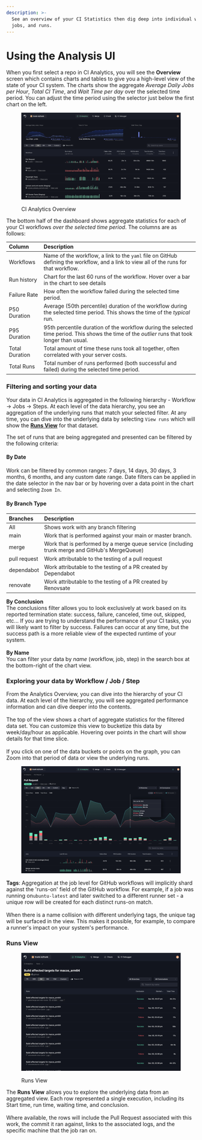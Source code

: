 ```yaml
---
description: >-
  See an overview of your CI Statistics then dig deep into individual workflows,
  jobs, and runs.
---
```


# Using the Analysis UI

When you first select a repo in CI Analytics, you will see the **Overview** screen which contains charts and tables to give you a high-level view of the state of your CI system. The charts show the aggregate _Average Daily Jobs per Hour_, _Total CI Time_, and _Wait Time per day_ over the selected time period. You can adjust the time period using the selector just below the first chart on the left.

<figure><img src="./ci-analytics-dashboard.png" alt="screenshot of the CI Analytics Overview"><figcaption><p>CI Analytics Overview</p></figcaption></figure>

The bottom half of the dashboard shows aggregate statistics for each of your CI workflows _over the selected time period_. The columns are as follows:

| Column         | Description                                                                                                                                      |
| :------------- | :----------------------------------------------------------------------------------------------------------------------------------------------- |
| Workflows      | Name of the workflow, a link to the `yaml` file on GitHub defining the workflow, and a link to view all of the runs for that workflow.           |
| Run history    | Chart for the last 60 runs of the workflow. Hover over a bar in the chart to see details                                                         |
| Failure Rate   | How often the workflow failed during the selected time period.                                                                                   |
| P50 Duration   | Average (50th percentile) duration of the workflow during the selected time period. This shows the time of the _typical_ run.                    |
| P95 Duration   | 95th percentile duration of the workflow during the selected time period. This shows the time of the _outlier_ runs that took longer than usual. |
| Total Duration | Total amount of time these runs took all together, often correlated with your server costs.                                                      |
| Total Runs     | Total number of runs performed (both successful and failed) during the selected time period.                                                     |

### Filtering and sorting your data

Your data in CI Analytics is aggregated in the following hierarchy - Workflow -> Jobs -> Steps. At each level of the data hierarchy, you see an aggregation of the underlying runs that match your selected filter. At any time, you can dive into the underlying data by selecting `View runs` which will show the [**Runs View**](using-the-analysis-ui.md#runs-view) for that dataset.

The set of runs that are being aggregated and presented can be filtered by the following criteria:

#### By Date

Work can be filtered by common ranges: 7 days, 14 days, 30 days, 3 months, 6 months, and any custom date range. Date filters can be applied in the date selector in the nav bar or by hovering over a data point in the chart and selecting `Zoom In`.

#### By Branch Type

| Branches     | Description                                                                                     |
| :----------- | :---------------------------------------------------------------------------------------------- |
| All          | Shows work with any branch filtering                                                            |
| main         | Work that is performed against your main or master branch.                                      |
| merge        | Work that is performed by a merge queue service (including trunk merge and GitHub's MergeQueue) |
| pull request | Work attributable to the testing of a pull request                                              |
| dependabot   | Work attributable to the testing of a PR created by Dependabot                                  |
| renovate     | Work attributable to the testing of a PR created by Renovsate                                   |

**By Conclusion**\
The conclusions filter allows you to look exclusively at work based on its reported termination state: success, failure, canceled, time out, skipped, etc... If you are trying to understand the performance of your CI tasks, you will likely want to filter by success. Failures can occur at any time, but the success path is a more reliable view of the expected runtime of your system.\
\
**By Name**\
You can filter your data by _name_ (workflow, job, step) in the search box at the bottom-right of the chart view.

### Exploring your data by Workflow / Job / Step

From the Analytics Overview, you can dive into the hierarchy of your CI data. At each level of the hierarchy, you will see aggregated performance information and can dive deeper into the contents. \
\
The top of the view shows a chart of aggregate statistics for the filtered data set. You can customize this view to bucketize this data by week/day/hour as applicable. Hovering over points in the chart will show details for that time slice. \
\
If you click on one of the data buckets or points on the graph, you can Zoom into that period of data or view the underlying runs.&#x20;

<figure><img src="./image (24).png" alt=""><figcaption></figcaption></figure>

**Tags**: Aggregation at the job level for GitHub workflows will implicitly shard against the 'runs-on' field of the GitHub workflow. For example, if a job was running on`ubuntu-latest` and later switched to a different runner set - a unique row will be created for each distinct runs-on match. \
\
When there is a name collision with different underlying tags, the unique tag will be surfaced in the view. This makes it possible, for example, to compare a runner's impact on your system's performance.

### Runs View

<figure><img src="./runs-view-table.png" alt="screenshot of the Runs View"><figcaption><p>Runs View</p></figcaption></figure>

The **Runs View** allows you to explore the underlying data from an aggregated view. Each row represented a single execution, including its Start time, run time, waiting time, and conclusion. \
\
Where available, the rows will include the Pull Request associated with this work, the commit it ran against, links to the associated logs, and the specific machine that the job ran on.
